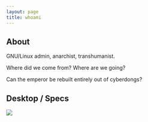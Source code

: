 ```yaml
---
layout: page
title: whoami
---
```


## About
GNU/Linux admin, anarchist, transhumanist.

Where did we come from? Where are we going?

Can the emperor be rebuilt entirely out of cyberdongs?

## Desktop / Specs
![](/assets/desktop.png)

